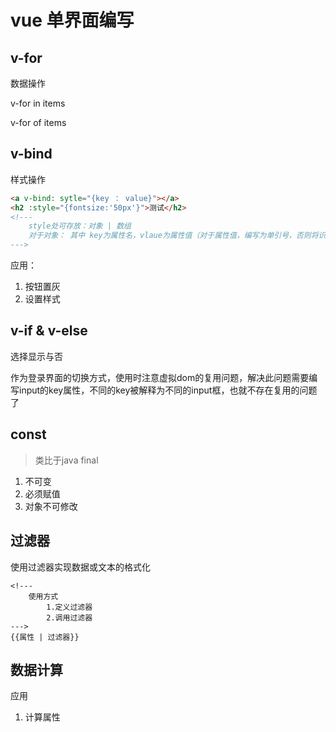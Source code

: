 # vue 单界面编写

## v-for

数据操作

v-for in items

v-for of items

## v-bind

样式操作

```html
<a v-bind: sytle="{key ： value}"></a>
<h2 :style="{fontsize:'50px'}">测试</h2>
<!--- 
	style处可存放：对象 | 数组
	对于对象： 其中 key为属性名，vlaue为属性值（对于属性值，编写为单引号，否则将识别为变量名）
--->
```

应用：

1. 按钮置灰
2. 设置样式

## v-if & v-else

选择显示与否

作为登录界面的切换方式，使用时注意虚拟dom的复用问题，解决此问题需要编写input的key属性，不同的key被解释为不同的input框，也就不存在复用的问题了

## const

> 类比于java final

1. 不可变
2. 必须赋值
3. 对象不可修改

## 过滤器

使用过滤器实现数据或文本的格式化

```vue
<!---
	使用方式
		1.定义过滤器
		2.调用过滤器
--->
{{属性 | 过滤器}}
```

## 数据计算

应用

1. 计算属性